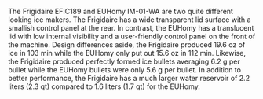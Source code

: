 The Frigidaire EFIC189 and EUHomy IM-01-WA are two quite different looking ice makers. The Frigidaire has a wide transparent lid surface with a smallish control panel at the rear. In contrast, the EUHomy has a translucent lid with low internal visibility and a user-friendly control panel on the front of the machine. Design differences aside, the Frigidaire produced 19.6 oz of ice in 103 min while the EUHomy only put out 15.6 oz in 112 min. Likewise, the Frigidaire produced perfectly formed ice bullets averaging 6.2 g per bullet while the EUHomy bullets were only 5.6 g per bullet. In addition to better performance, the Frigidaire has a much larger water reservoir of 2.2 liters (2.3 qt) compared to 1.6 liters (1.7 qt) for the EUHomy.